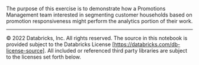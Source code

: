 The purpose of this exercise is to demonstrate how a Promotions Management team interested in segmenting customer households based on promotion responsiveness might perform the analytics portion of their work.  

___

&copy; 2022 Databricks, Inc. All rights reserved. The source in this notebook is provided subject to the Databricks License [https://databricks.com/db-license-source].  All included or referenced third party libraries are subject to the licenses set forth below.

